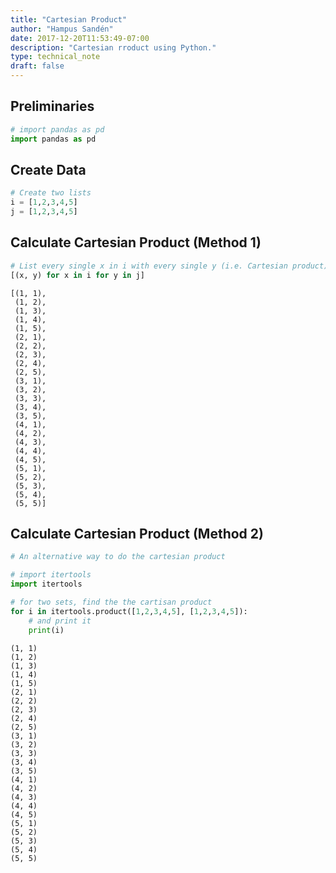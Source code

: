 ```yaml
---
title: "Cartesian Product"
author: "Hampus Sandén"
date: 2017-12-20T11:53:49-07:00
description: "Cartesian rroduct using Python."
type: technical_note
draft: false
---
```

## Preliminaries


```python
# import pandas as pd
import pandas as pd
```

## Create Data


```python
# Create two lists
i = [1,2,3,4,5]
j = [1,2,3,4,5]
```

## Calculate Cartesian Product (Method 1)


```python
# List every single x in i with every single y (i.e. Cartesian product)
[(x, y) for x in i for y in j]
```




    [(1, 1),
     (1, 2),
     (1, 3),
     (1, 4),
     (1, 5),
     (2, 1),
     (2, 2),
     (2, 3),
     (2, 4),
     (2, 5),
     (3, 1),
     (3, 2),
     (3, 3),
     (3, 4),
     (3, 5),
     (4, 1),
     (4, 2),
     (4, 3),
     (4, 4),
     (4, 5),
     (5, 1),
     (5, 2),
     (5, 3),
     (5, 4),
     (5, 5)]



## Calculate Cartesian Product (Method 2)


```python
# An alternative way to do the cartesian product

# import itertools
import itertools

# for two sets, find the the cartisan product
for i in itertools.product([1,2,3,4,5], [1,2,3,4,5]):
    # and print it
    print(i)
```

    (1, 1)
    (1, 2)
    (1, 3)
    (1, 4)
    (1, 5)
    (2, 1)
    (2, 2)
    (2, 3)
    (2, 4)
    (2, 5)
    (3, 1)
    (3, 2)
    (3, 3)
    (3, 4)
    (3, 5)
    (4, 1)
    (4, 2)
    (4, 3)
    (4, 4)
    (4, 5)
    (5, 1)
    (5, 2)
    (5, 3)
    (5, 4)
    (5, 5)

